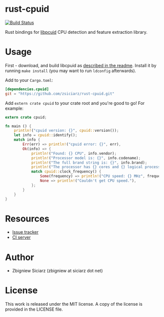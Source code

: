 rust-cpuid
==========

[![Build Status](https://travis-ci.org/zsiciarz/rust-cpuid.svg?branch=master)](https://travis-ci.org/zsiciarz/rust-cpuid)

Rust bindings for [libpcuid](https://github.com/anrieff/libcpuid)
CPU detection and feature extraction library.

Usage
=====

First - download, and build libcpuid as [described in the readme](https://github.com/anrieff/libcpuid). Install it by running `make install` (you may want to run `ldconfig` afterwards).

Add to your `Cargo.toml`:

```toml
[dependencies.cpuid]
git = "https://github.com/zsiciarz/rust-cpuid.git"
```

Add `extern crate cpuid` to your crate root and you're good to go! For example:

```rust
extern crate cpuid;

fn main () {
    println!("cpuid version: {}", cpuid::version());
    let info = cpuid::identify();
    match info {
        Err(err) => println!("cpuid error: {}", err),
        Ok(info) => {
            println!("Found: {} CPU", info.vendor);
            println!("Processor model is: {}", info.codename);
            println!("The full brand string is: {}", info.brand);
            println!("The processor has {} cores and {} logical processors", info.num_cores, info.num_logical_cpus);
            match cpuid::clock_frequency() {
                Some(frequency) => println!("CPU speed: {} MHz", frequency),
                None => println!("Couldn't get CPU speed."),
            };
        }
    }
}
```

Resources
=========

 * [Issue tracker](https://github.com/zsiciarz/rust-cpuid/issues)
 * [CI server](https://travis-ci.org/zsiciarz/rust-cpuid)

Author
======

 * Zbigniew Siciarz (zbigniew at siciarz dot net)

License
=======

This work is released under the MIT license. A copy of the license is provided
in the LICENSE file.
